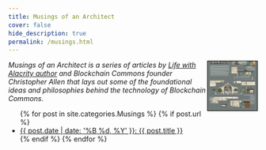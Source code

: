 ```yaml
---
title: Musings of an Architect
cover: false
hide_description: true
permalink: /musings.html
---
```


<a href="/musings.html"><img src="https://raw.githubusercontent.com/BlockchainCommons/www.blockchaincommons.com/master/images/musings.png" width=100 height=100 style="border: 1px solid black; float: right;"></a>

_Musings of an Architect is a series of articles by [Life with Alacrity author](http://www.lifewithalacrity.com/) and Blockchain Commons founder Christopher Allen that lays out some of the foundational ideas and philosophies behind the technology of Blockchain Commons._

<ul>
  {% for post in site.categories.Musings %}
    {% if post.url %}
        <li><a href="{{ post.url }}">{{ post.date | date: '%B %d, %Y' }}: {{ post.title }}</a></li>
    {% endif %}
  {% endfor %}
</ul>

